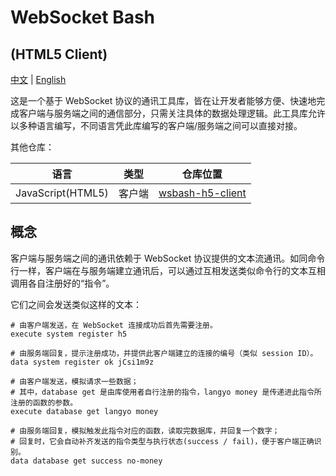 # WebSocket Bash

## (HTML5 Client)

[中文](README.md) | [English](README_eng.md)

这是一个基于 WebSocket 协议的通讯工具库，皆在让开发者能够方便、快速地完成客户端与服务端之间的通信部分，只需关注具体的数据处理逻辑。此工具库允许以多种语言编写，不同语言凭此库编写的客户端/服务端之间可以直接对接。

其他仓库：

| 语言 | 类型 | 仓库位置 |
| :-: | :-: | :-: |
| JavaScript(HTML5) | 客户端 | [wsbash-h5-client](https://github.com/mcbbs-developer/wsbash-h5-client) |

## 概念

客户端与服务端之间的通讯依赖于 WebSocket 协议提供的文本流通讯。如同命令行一样，客户端在与服务端建立通讯后，可以通过互相发送类似命令行的文本互相调用各自注册好的“指令”。

它们之间会发送类似这样的文本：

```shell
# 由客户端发送，在 WebSocket 连接成功后首先需要注册。
execute system register h5

# 由服务端回复，提示注册成功，并提供此客户端建立的连接的编号（类似 session ID）。
data system register ok jCsi1m9z

# 由客户端发送，模拟请求一些数据；
# 其中，database get 是由库使用者自行注册的指令，langyo money 是传递进此指令所注册的函数的参数。
execute database get langyo money

# 由服务端回复，模拟触发此指令对应的函数，读取完数据库，并回复一个数字；
# 回复时，它会自动补齐发送的指令类型与执行状态(success / fail)，便于客户端正确识别。
data database get success no-money
```
